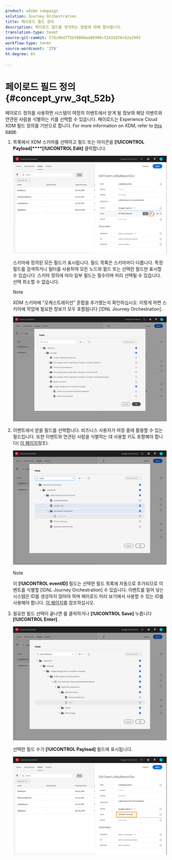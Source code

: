```yaml
---
product: adobe campaign
solution: Journey Orchestration
title: 페이로드 필드 정의
description: 페이로드 필드를 정의하는 방법에 대해 알아봅니다.
translation-type: tm+mt
source-git-commit: 57dc86d775bf8860aa09300cf2432d70c62a2993
workflow-type: tm+mt
source-wordcount: '279'
ht-degree: 6%

---
```



# 페이로드 필드 정의 {#concept_yrw_3qt_52b}

페이로드 정의를 사용하면 시스템이 여정의 이벤트에서 받게 될 정보와 해당 이벤트와 연관된 사람을 식별하는 키를 선택할 수 있습니다. 페이로드는 Experience Cloud XDM 필드 정의를 기반으로 합니다. For more information on XDM, refer to [this page](https://docs.adobe.com/content/help/ko-KR/experience-platform/xdm/home.html).

1. 목록에서 XDM 스키마를 선택하고 필드 또는 아이콘을 **[!UICONTROL Payload]****[!UICONTROL Edit]** 클릭합니다.

   ![](../assets/journey8.png)

   스키마에 정의된 모든 필드가 표시됩니다. 필드 목록은 스키마마다 다릅니다. 특정 필드를 검색하거나 필터를 사용하여 모든 노드와 필드 또는 선택한 필드만 표시할 수 있습니다. 스키마 정의에 따라 일부 필드는 필수이며 미리 선택될 수 있습니다. 선택 취소할 수 없습니다.

   >[!NOTE]
   >
   >XDM 스키마에 &quot;오케스트레이션&quot; 혼합을 추가했는지 확인하십시오. 이렇게 하면 스키마에 작업에 필요한 정보가 모두 포함됩니다 [!DNL Journey Orchestration].

   ![](../assets/journey9.png)

1. 이벤트에서 받을 필드를 선택합니다. 비즈니스 사용자가 여정 중에 활용할 수 있는 필드입니다. 또한 이벤트와 연관된 사람을 식별하는 데 사용할 키도 포함해야 합니다( [이 페이지](../event/defining-the-event-key.md)참조).

   ![](../assets/journey10.png)

   >[!NOTE]
   >
   >이 **[!UICONTROL eventID]** 필드는 선택한 필드 목록에 자동으로 추가되므로 이벤트를 식별할 [!DNL Journey Orchestration] 수 있습니다. 이벤트를 밀어 넣는 시스템은 ID를 생성하지 않아야 하며 페이로드 미리 보기에서 사용할 수 있는 ID를 사용해야 합니다. [이 페이지](../event/previewing-the-payload.md)를 참조하십시오.

1. 필요한 필드 선택이 끝나면 를 클릭하거나 **[!UICONTROL Save]** 누릅니다 **[!UICONTROL Enter]**.

   ![](../assets/journey11.png)

   선택한 필드 수가 **[!UICONTROL Payload]** 필드에 표시됩니다.

   ![](../assets/journey12.png)
